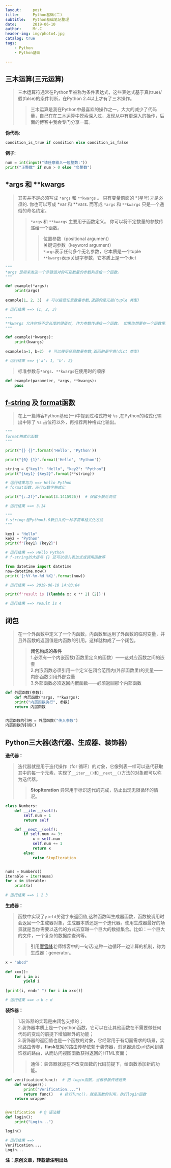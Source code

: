 ```yaml
---
layout:     post
title:      Python基础(二)
subtitle:   Python基础笔记整理
date:       2019-06-10
author:     Mr.C
header-img: img/photo4.jpg
catalog: true
tags:
    - Python
    - Python基础

---
```


## 三木运算(三元运算)
> 三木运算符通常在Python里被称为条件表达式，这些表达式基于真(true)/假(false)的条件判断，在Python 2.4以上才有了三木操作。
>> 三木运算是我在Python中最喜欢的操作之一，大大的减少了代码量，自己在在三木运算中摸索深入过，发现从中有更深入的操作，后面的博客中我会专门分享一篇。

**伪代码:**
~~~python
condition_is_true if condition else condition_is_false
~~~

**例子:**
~~~python
num = int(input("请任意输入一位整数:"))
print("正整数" if num > 0 else "负整数")
~~~

## \*args 和 \*\*kwargs
> 其实并不是必须写成 `*args` 和 `**kwargs` 。 只有变量前面的 *(星号)才是必须的. 你也可以写成 \*var 和 \**vars. 而写成 `*args`  和 `**kwargs` 只是一个通俗的命名约定。
>> `*args` 和 `**kwargs` 主要用于函数定义。 你可以将不定数量的参数传递给一个函数。
>>> 位置参数（positional argument）<br> 
关键词参数（keyword argument）<br> 
`*args`表示任何多个无名参数，它本质是一个tuple <br> 
`**kwargs`表示关键字参数，它本质上是一个dict

~~~python
"""
*args 是用来发送一个非键值对的可变数量的参数列表给一个函数。
"""

def example(*args):
    print(args)
    
example(1, 2, 3)  # 可以接受任意数量参数,返回的是元祖(tuple 类型)

# 运行结果 ==> (1, 2, 3)
~~~

~~~python
"""
**kwargs 允许你将不定长度的键值对, 作为参数传递给一个函数。 如果你想要在一个函数里处理带名字的参数, 你应该使用 **kwargs。
"""

def example(*kwargs):
    print(kwargs)
    
example(a=1, b=2)  # 可以接受任意数量参数,返回的是字典(dict 类型)

# 运行结果 ==> {'a': 1, 'b': 2}
~~~

> 标准参数与`*args`、`**kwargs`在使用时的顺序

~~~python
def example(parameter, *args, **kwargs):
    pass
~~~

## [f-string](https://blog.csdn.net/sunxb10/article/details/81036693) 及 [format](https://blog.csdn.net/u014770372/article/details/76021988)函数
> 在上一篇博客Python基础(一)中提到过格式符号 `%s` ,在Python的格式化输出中除了 `%s` 占位符以外，再推荐两种格式化输出。

~~~python
"""
format格式化函数
"""

print("{} {}".format('Hello', 'Python'))

print("{0} {1}".format('Hello', 'Python'))

string = {"key1": "Hello", "key2": "Python"}
print("{key1} {key2}".format(**string))

# 运行结果均为 ==> Hello Python
# format函数，还可以数字格式化

print("{:.2f}".format(3.1415926))  # 保留小数后两位

# 运行结果 ==> 3.14
~~~

~~~python
"""
f-string:是Python3.6新引入的一种字符串格式化方法
"""

key1 = "Hello"
key2 = "Python"
print(f"{key1} {key2}")

# 运行结果 ==> Hello Python
# f-string的大括号 {} 还可以填入表达式或调用函数等

from datetime import datetime
now=datetime.now()
print('{:%Y-%m-%d %X}'.format(now))

# 运行结果 ==> 2019-06-10 14:03:04

print(f'result is {(lambda x: x ** 2) (2)}')

# 运行结果 ==> result is 4
~~~

## 闭包
> 在一个外函数中定义了一个内函数，内函数里运用了外函数的临时变量，并且外函数的返回值是内函数的引用。这样就构成了一个闭包。
>> **闭包构成的条件** <br> 
1.必须有一个内嵌函数(函数里定义的函数）——这对应函数之间的嵌套 <br> 
2.内嵌函数必须引用一个定义在闭合范围内(外部函数里)的变量——内部函数引用外部变量 <br> 
3.外部函数必须返回内嵌函数——必须返回那个内部函数

~~~python
def 外层函数(参数): 
    def 内层函数(*args, **kwargs):
	print("内层函数执行", 参数)
    return 内层函数


内层函数的引用 = 外层函数("传入参数")
内层函数的引用()
~~~

## Python三大器(迭代器、生成器、装饰器)
**迭代器：**
> 迭代器就是用于迭代操作（for 循环）的对象，它像列表一样可以迭代获取其中的每一个元素，实现了`__iter__()`和`__next__()`方法的对象都可以称为迭代器。
>> **StopIteration** 异常用于标识迭代的完成，防止出现无限循环的情况。

~~~python
class Numbers:
    def __iter__(self):
        self.num = 1
        return self

    def __next__(self):
        if self.num <= 3:
            x = self.num
            self.num += 1
            return x
        else:
            raise StopIteration


nums = Numbers()
iterable = iter(nums)
for x in iterable:
    print(x)
    
# 运行结果 ==> 1 2 3
~~~


**生成器：**
> 函数中实现了`yield`关键字来返回值,这种函数叫生成器函数，函数被调用时会返回一个生成器对象，生成器本质还是一个迭代器。使用生成器最好的场景就是当你需要以迭代的方式去穿越一个巨大的数据集合。比如：一个巨大的文件，一个复杂的数据库查询等。
>> 引用[廖雪峰](https://www.liaoxuefeng.com/wiki/1016959663602400/1017318207388128)老师博客中的一句话:这种一边循环一边计算的机制，称为生成器：generator。

~~~python
x = "abcd"
 
def xxx():
    for i in x:
        yield i
 
[print(i, end=" ") for i in xxx()]

# 运行结果 ==> a b c d
~~~

**装饰器：**
> 1.装饰器的实现是由闭包支撑的； <br> 
2.装饰器本质上是⼀个python函数，它可以在让其他函数在不需要做任何代码的变动的前提下增加额外的功能； <br> 
3.装饰器的返回值也是⼀个函数的对象，它经常用于有切面需求的场景，实现路由传参，**flask**框架的路由传参依赖于装饰器，浏览器通过url访问到装饰器的路由，从而访问视图函数获得返回的HTML页面；
>> 通俗：装饰器就是在不改变函数的代码前提下，给函数添加新的功能。

~~~python
def verification(func):  # 把 login函数，当做参数传递进来
    def wrapper():
        print("Verification....")
        return func()   # 执行func()，就是函数的引用，执行login函数
    return wrapper


@verification  # @ 语法糖
def login():
    print("Login...")

login()

# 运行结果 ==>
Verification....
Login...
~~~




**注：原创文章，转载请注明出处**
